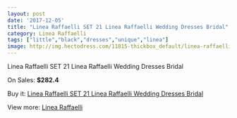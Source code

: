 ```yaml
---
layout: post
date: '2017-12-05'
title: "Linea Raffaelli SET 21 Linea Raffaelli Wedding Dresses Bridal"
category: Linea Raffaelli
tags: ["little","black","dresses","unique","linea"]
image: http://img.hectodress.com/11815-thickbox_default/linea-raffaelli-set-21-linea-raffaelli-wedding-dresses-bridal.jpg
---
```

Linea Raffaelli SET 21 Linea Raffaelli Wedding Dresses Bridal

On Sales: **$282.4**
<a href="https://www.hectodress.com/linea-raffaelli/5815-linea-raffaelli-set-21-linea-raffaelli-wedding-dresses-bridal.html"><amp-img layout="responsive" width="600" height="600" src="//img.hectodress.com/11815-thickbox_default/linea-raffaelli-set-21-linea-raffaelli-wedding-dresses-bridal.jpg" alt="Linea Raffaelli SET 21 Linea Raffaelli Wedding Dresses Bridal 0" /></a>

Buy it: [Linea Raffaelli SET 21 Linea Raffaelli Wedding Dresses Bridal](https://www.hectodress.com/linea-raffaelli/5815-linea-raffaelli-set-21-linea-raffaelli-wedding-dresses-bridal.html "Linea Raffaelli SET 21 Linea Raffaelli Wedding Dresses Bridal")

View more: [Linea Raffaelli](https://www.hectodress.com/101-linea-raffaelli "Linea Raffaelli")
